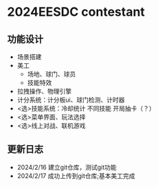 # 2024EESDC contestant
## 功能设计
- 场景搭建<done>
- 美工
    - 场地、球门、球员<done>
    - 技能特效
- 拉拽操作、物理引擎
- 计分系统：计分板ui、球门检测、计时器
- <选>技能系统：冷却统计 不同技能 开局抽卡（？）
- <选>菜单界面、玩法选择
- <选>线上对战、联机游戏
## 更新日志
- 2024/2/16 建立git仓库，测试git功能
- 2024/2/17 成功上传到git仓库;基本美工完成
    
